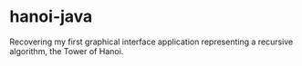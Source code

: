 # hanoi-java
Recovering my first graphical interface application representing a recursive algorithm, the Tower of Hanoi.
